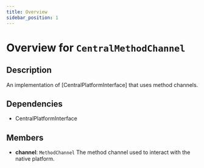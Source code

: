 ```yaml
---
title: Overview
sidebar_position: 1
---
```


# Overview for `CentralMethodChannel`

## Description

An implementation of [CentralPlatformInterface] that uses method channels.

## Dependencies

- CentralPlatformInterface

## Members

- **channel**: `MethodChannel`
  The method channel used to interact with the native platform.

